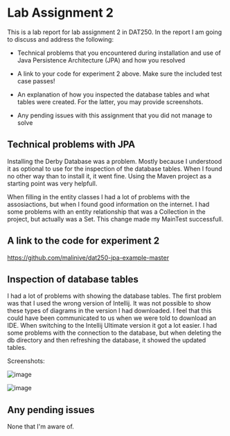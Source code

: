 # Lab Assignment 2

This is a lab report for lab assignment 2 in DAT250. In the report I am going to discuss and address the following:

* Technical problems that you encountered during installation and use of Java Persistence Architecture (JPA) and how you resolved

* A link to your code for experiment 2 above. Make sure the included test case passes!

* An explanation of how you inspected the database tables and what tables were created. For the latter, you may provide screenshots.

* Any pending issues with this assignment that you did not manage to solve


## Technical problems with JPA
Installing the Derby Database was a problem. Mostly because I understood it as optional to use for the inspection of the database tables. When I found no other way than to install it, it went fine. Using the Maven project as a starting point was very helpfull.

When filling in the entity classes I had a lot of problems with the assosiactions, but when I found good information on the internet. I had some problems with an entity relationship that was a Collection in the project, but actually was a Set. This change made my MainTest successfull.

## A link to the code for experiment 2
https://github.com/malinive/dat250-jpa-example-master

## Inspection of database tables 
I had a lot of problems with showing the database tables. The first problem was that I used the wrong version of Intellij. It was not possible to show these types of diagrams in the version I had downloaded. I feel that this could have been communicated to us when we were told to download an IDE. 
When switching to the Intellij Ultimate version it got a lot easier. I had some problems with the connection to the database, but when deleting the 
db directory and then refreshing the database, it showed the updated tables. 

Screenshots:

![image](https://user-images.githubusercontent.com/42604421/190159253-502e84e9-2337-4f76-9479-5fdd9a8cf5e5.png)

![image](https://user-images.githubusercontent.com/42604421/190159383-d82ab8a6-6378-44ff-88a0-2d32840ce736.png)


## Any pending issues
None that I'm aware of.
